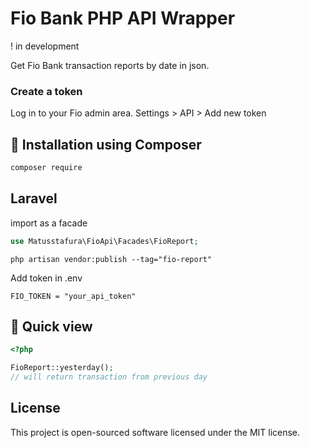 # Fio Bank PHP API Wrapper

! in development 

Get Fio Bank transaction reports by date in json.

### Create a token

Log in to your Fio admin area.
Settings > API > Add new token

## :rocket: Installation using Composer

```sh
composer require 
```

## Laravel

import as a facade
```php
use Matusstafura\FioApi\Facades\FioReport;
```

```shell
php artisan vendor:publish --tag="fio-report"
```

Add token in .env
```shell
FIO_TOKEN = "your_api_token"
```

## :eyes: Quick view

```php
<?php

FioReport::yesterday();
// will return transaction from previous day

```

## License

This project is open-sourced software licensed under the MIT license.
